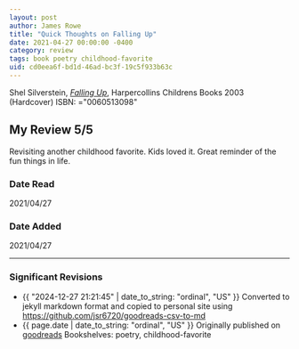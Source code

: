 ```yaml
---
layout: post
author: James Rowe
title: "Quick Thoughts on Falling Up"
date: 2021-04-27 00:00:00 -0400
category: review
tags: book poetry childhood-favorite
uid: cd0eea6f-bd1d-46ad-bc3f-19c5f933b63c
---
```


Shel Silverstein, *[Falling Up](https://www.goodreads.com/book/show/30120)*,  Harpercollins Childrens Books 2003 (Hardcover) ISBN: ="0060513098"

## My Review 5/5

Revisiting another childhood favorite. Kids loved it. Great reminder of the fun things in life.

### Date Read
2021/04/27

### Date Added
2021/04/27

---

### Significant Revisions

- {{ "2024-12-27 21:21:45" | date_to_string: "ordinal", "US" }} Converted to jekyll markdown format and copied to personal site using <https://github.com/jsr6720/goodreads-csv-to-md>
- {{ page.date | date_to_string: "ordinal", "US" }} Originally published on [goodreads](https://www.goodreads.com) Bookshelves: poetry, childhood-favorite